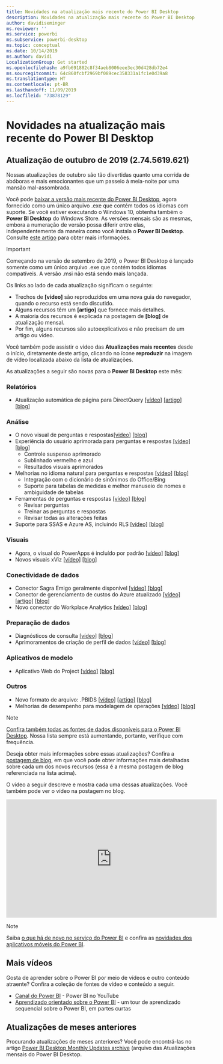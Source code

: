 ```yaml
---
title: Novidades na atualização mais recente do Power BI Desktop
description: Novidades na atualização mais recente do Power BI Desktop
author: davidiseminger
ms.reviewer: ''
ms.service: powerbi
ms.subservice: powerbi-desktop
ms.topic: conceptual
ms.date: 10/14/2019
ms.author: davidi
LocalizationGroup: Get started
ms.openlocfilehash: a9fb691882c8f34aeb8006eee3ec30d428db72e4
ms.sourcegitcommit: 64c860fcbf2969bf089cec358331a1fc1e0d39a8
ms.translationtype: HT
ms.contentlocale: pt-BR
ms.lasthandoff: 11/09/2019
ms.locfileid: "73878129"
---
```

# <a name="whats-new-in-the-latest-power-bi-desktop-update"></a>Novidades na atualização mais recente do Power BI Desktop 


## <a name="october-2019-update-2745619621"></a>Atualização de outubro de 2019 (2.74.5619.621)

Nossas atualizações de outubro são tão divertidas quanto uma corrida de abóboras e mais emocionantes que um passeio à meia-noite por uma mansão mal-assombrada. 

Você pode [baixar a versão mais recente do Power BI Desktop](https://powerbi.microsoft.com/desktop), agora fornecido como um único arquivo .exe que contém todos os idiomas com suporte. Se você estiver executando o Windows 10, obtenha também o **Power BI Desktop** do Windows Store. As versões mensais são as mesmas, embora a numeração de versão possa diferir entre elas, independentemente da maneira como você instala o **Power BI Desktop**. Consulte [este artigo](desktop-get-the-desktop.md) para obter mais informações. 

> [!IMPORTANT]
> Começando na versão de setembro de 2019, o Power BI Desktop é lançado somente como um único arquivo .exe que contém todos idiomas compatíveis. A versão .msi não está sendo mais lançada.


Os links ao lado de cada atualização significam o seguinte:

* Trechos de **[vídeo]** são reproduzidos em uma nova guia do navegador, quando o recurso está sendo discutido.
* Alguns recursos têm um **[artigo]** que fornece mais detalhes.
* A maioria dos recursos é explicada na postagem de **[blog]** de atualização mensal.
* Por fim, alguns recursos são autoexplicativos e não precisam de um artigo ou vídeo.

Você também pode assistir o vídeo das **Atualizações mais recentes** desde o início, diretamente deste artigo, clicando no ícone **reproduzir** na imagem de vídeo localizada abaixo da lista de atualizações.

As atualizações a seguir são novas para o **Power BI Desktop** este mês:

### <a name="reporting"></a>Relatórios
* Atualização automática de página para DirectQuery [[vídeo]](https://youtu.be/A8A9baUQsXQ?t=12) [[artigo]](desktop-automatic-page-refresh.md) [[blog]](https://powerbi.microsoft.com/blog/power-bi-desktop-october-2019-feature-summary/#automaticPageRefresh) 



### <a name="analytics"></a>Análise
* O novo visual de perguntas e respostas[[video]](https://youtu.be/A8A9baUQsXQ?t=144)  [[blog]](https://powerbi.microsoft.com/blog/power-bi-desktop-october-2019-feature-summary/#qnaVisual) 
* Experiência do usuário aprimorada para perguntas e respostas [[vídeo]](https://youtu.be/A8A9baUQsXQ?t=144)  [[blog]](https://powerbi.microsoft.com/blog/power-bi-desktop-october-2019-feature-summary/#improvedExperience) 
    * Controle suspenso aprimorado
    * Sublinhado vermelho e azul
    * Resultados visuais aprimorados
* Melhorias no idioma natural para perguntas e respostas [[vídeo]](https://youtu.be/A8A9baUQsXQ?t=322)  [[blog]](https://powerbi.microsoft.com/blog/power-bi-desktop-october-2019-feature-summary/#nlImprovements) 
    * Integração com o dicionário de sinônimos do Office/Bing
    * Suporte para tabelas de medidas e melhor manuseio de nomes e ambiguidade de tabelas
* Ferramentas de perguntas e respostas [[vídeo]](https://youtu.be/A8A9baUQsXQ?t=376)  [[blog]](https://powerbi.microsoft.com/blog/power-bi-desktop-october-2019-feature-summary/#qnaTooling) 
    * Revisar perguntas
    * Treinar as perguntas e respostas
    * Revisar todas as alterações feitas
* Suporte para SSAS e Azure AS, incluindo RLS [[vídeo]](https://youtu.be/A8A9baUQsXQ?t=480) [[blog]](https://powerbi.microsoft.com/blog/power-bi-desktop-october-2019-feature-summary/#supportAS) 


### <a name="visuals"></a>Visuais
* Agora, o visual do PowerApps é incluído por padrão [[vídeo]](https://youtu.be/A8A9baUQsXQ?t=505) [[blog]](https://powerbi.microsoft.com/blog/power-bi-desktop-october-2019-feature-summary/#powerApps) 
* Novos visuais xViz [[vídeo]](https://youtu.be/A8A9baUQsXQ?t=538)  [[blog]](https://powerbi.microsoft.com/blog/power-bi-desktop-october-2019-feature-summary/#xViz) 

### <a name="data-connectivity"></a>Conectividade de dados
* Conector Sagra Emigo geralmente disponível [[vídeo]](https://youtu.be/A8A9baUQsXQ?t=778) [[blog]](https://powerbi.microsoft.com/blog/power-bi-desktop-october-2019-feature-summary/#sagraEmigo) 
* Conector de gerenciamento de custos do Azure atualizado [[vídeo]](https://youtu.be/A8A9baUQsXQ?t=805) [[artigo]](desktop-connect-azure-cost-management.md) [[blog]](https://powerbi.microsoft.com/blog/power-bi-desktop-october-2019-feature-summary/#azureCostManagement) 
* Novo conector do Workplace Analytics [[vídeo]](https://youtu.be/A8A9baUQsXQ?t=830) [[blog]](https://powerbi.microsoft.com/blog/power-bi-desktop-october-2019-feature-summary/#workplaceAnalytics) 


### <a name="data-preparation"></a>Preparação de dados
* Diagnósticos de consulta [[vídeo]](https://youtu.be/A8A9baUQsXQ?t=907) [[blog]](https://powerbi.microsoft.com/blog/power-bi-desktop-october-2019-feature-summary/#queryDiagnostics) 
* Aprimoramentos de criação de perfil de dados [[vídeo]](https://youtu.be/A8A9baUQsXQ?t=953) [[blog]](https://powerbi.microsoft.com/blog/power-bi-desktop-october-2019-feature-summary/#dataProfiling) 


### <a name="template-apps"></a>Aplicativos de modelo
* Aplicativo Web do Project [[vídeo]](https://youtu.be/A8A9baUQsXQ?t=850) [[blog]](https://powerbi.microsoft.com/blog/power-bi-desktop-october-2019-feature-summary/#projectWebApp) 

### <a name="other"></a>Outros
* Novo formato de arquivo: .PBIDS [[vídeo]](https://youtu.be/A8A9baUQsXQ?t=2455) [[artigo]](desktop-data-sources.md#pbids-file-examples) [[blog]](https://powerbi.microsoft.com/blog/power-bi-desktop-october-2019-feature-summary/#pbids) 
* Melhorias de desempenho para modelagem de operações [[vídeo]](https://youtu.be/A8A9baUQsXQ?t=2583) [[blog]](https://powerbi.microsoft.com/blog/power-bi-desktop-october-2019-feature-summary/#performance) 

> [!NOTE]
> [Confira também todas as fontes de dados disponíveis para o Power BI Desktop](desktop-data-sources.md). Nossa lista sempre está aumentando, portanto, verifique com frequência.

Deseja obter mais informações sobre essas atualizações? Confira a [postagem de blog](https://powerbi.microsoft.com/blog/power-bi-desktop-october-2019-feature-summary/), em que você pode obter informações mais detalhadas sobre cada um dos novos recursos (essa é a mesma postagem de blog referenciada na lista acima).


O vídeo a seguir descreve e mostra cada uma dessas atualizações. Você também pode ver o vídeo na postagem no blog.

<iframe width="560" height="315" src="https://www.youtube.com/embed/A8A9baUQsXQ" frameborder="0" allow="accelerometer; autoplay; encrypted-media; gyroscope; picture-in-picture" allowfullscreen></iframe>

> [!NOTE]
> Saiba [o que há de novo no serviço do Power BI](service-whats-new.md) e confira as [novidades dos aplicativos móveis do Power BI](consumer/mobile/mobile-whats-new-in-the-mobile-apps.md).

## <a name="more-videos"></a>Mais vídeos

Gosta de aprender sobre o Power BI por meio de vídeos e outro conteúdo atraente? Confira a coleção de fontes de vídeo e conteúdo a seguir.

-   [Canal do Power BI](https://www.youtube.com/user/mspowerbi) - Power BI no YouTube
-   [Aprendizado orientado sobre o Power BI](https://powerbi.microsoft.com/guided-learning/) - um tour de aprendizado sequencial sobre o Power BI, em partes curtas

## <a name="previous-months-updates"></a>Atualizações de meses anteriores

Procurando atualizações de meses anteriores? Você pode encontrá-las no artigo [Power BI Desktop Monthly Updates archive](desktop-latest-update-archive.md) (arquivo das Atualizações mensais do Power BI Desktop.
